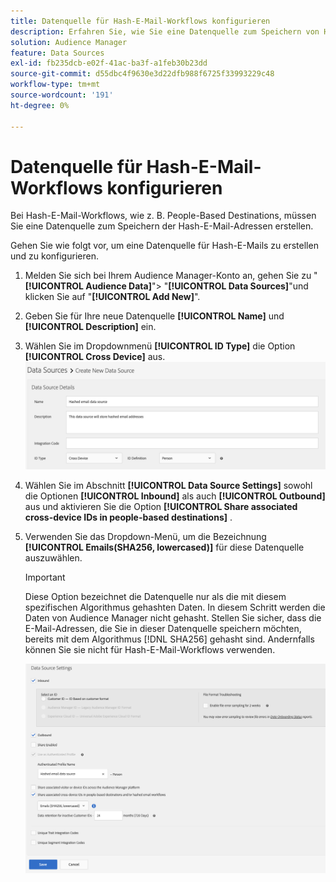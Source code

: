 ```yaml
---
title: Datenquelle für Hash-E-Mail-Workflows konfigurieren
description: Erfahren Sie, wie Sie eine Datenquelle zum Speichern von Hash-E-Mails für Hash-E-Mail-Workflows erstellen.
solution: Audience Manager
feature: Data Sources
exl-id: fb235dcb-e02f-41ac-ba3f-a1feb30b23dd
source-git-commit: d55dbc4f9630e3d22dfb988f6725f33993229c48
workflow-type: tm+mt
source-wordcount: '191'
ht-degree: 0%

---
```


# Datenquelle für Hash-E-Mail-Workflows konfigurieren

Bei Hash-E-Mail-Workflows, wie z. B. People-Based Destinations, müssen Sie eine Datenquelle zum Speichern der Hash-E-Mail-Adressen erstellen.

Gehen Sie wie folgt vor, um eine Datenquelle für Hash-E-Mails zu erstellen und zu konfigurieren.

1. Melden Sie sich bei Ihrem Audience Manager-Konto an, gehen Sie zu &quot;**[!UICONTROL Audience Data]**&quot;> &quot;**[!UICONTROL Data Sources]**&quot;und klicken Sie auf &quot;**[!UICONTROL Add New]**&quot;.
1. Geben Sie für Ihre neue Datenquelle **[!UICONTROL Name]** und **[!UICONTROL Description]** ein.
1. Wählen Sie im Dropdownmenü **[!UICONTROL ID Type]** die Option **[!UICONTROL Cross Device]** aus.
   ![Audience Manager-UI-Bild, das den Abschnitt mit den Datenquellendetails anzeigt.](../features/assets/create-hashed-email-data-source.png)
1. Wählen Sie im Abschnitt **[!UICONTROL Data Source Settings]** sowohl die Optionen **[!UICONTROL Inbound]** als auch **[!UICONTROL Outbound]** aus und aktivieren Sie die Option **[!UICONTROL Share associated cross-device IDs in people-based destinations]** .
1. Verwenden Sie das Dropdown-Menü, um die Bezeichnung **[!UICONTROL Emails(SHA256, lowercased)]** für diese Datenquelle auszuwählen.

   >[!IMPORTANT]
   >
   >Diese Option bezeichnet die Datenquelle nur als die mit diesem spezifischen Algorithmus gehashten Daten. In diesem Schritt werden die Daten von Audience Manager nicht gehasht. Stellen Sie sicher, dass die E-Mail-Adressen, die Sie in dieser Datenquelle speichern möchten, bereits mit dem Algorithmus [!DNL SHA256] gehasht sind. Andernfalls können Sie sie nicht für Hash-E-Mail-Workflows verwenden.

   ![Audience Manager-UI-Bild, das den Abschnitt mit den Datenquelleneinstellungen anzeigt.](../features/assets/data-source-settings.png)

